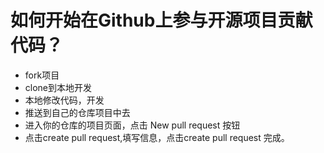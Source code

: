 # 如何开始在Github上参与开源项目贡献代码？

- fork项目
- clone到本地开发
- 本地修改代码，开发
- 推送到自己的仓库项目中去
- 进入你的仓库的项目页面，点击 New pull request 按钮
- 点击create pull request,填写信息，点击create pull request 完成。